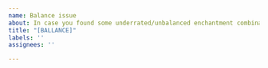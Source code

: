 ```yaml
---
name: Balance issue
about: In case you found some underrated/unbalanced enchantment combination
title: "[BALLANCE]"
labels: ''
assignees: ''

---
```



